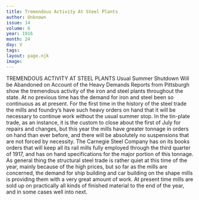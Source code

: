 ```yaml
---
title: Tremendous Activity At Steel Plants
author: Unknown
issue: 14
volume: 6
year: 1916
month: 24
day: V
tags:
layout: page.njk
image:
---
```

TREMENDOUS ACTIVITY AT STEEL PLANTS   Usual Summer Shutdown Will be Abandoned on Account of the Heavy Demands      Reports from Pittsburgh show the tremendous activity of the iron and steel plants throughout the state. At no previous time has the demand for iron and steel been so continuous as at present. For the first time in the history of the steel trade the mills and foundry’s have such heavy orders on hand that it will be necessary to continue work without the usual summer stop.      In the tin-plate trade, as an instance, it is the custom to close about the first of July for repairs and changes, but this year the mills have greater tonnage in orders on hand than ever before, and there will be absolutely no suspensions that are not forced by necessity.       The Carnegie Steel Company has on its books orders that will keep all its rail mills fully employed through the third quarter of 1917, and has on hand specifications for the major portion of this tonnage.       As general thing the structural steel trade is rather quiet at this time of the year, mainly because of the high prices, but so far as the mills are concerned, the demand for ship building and car building on the shape mills is providing them with a very great amount of work.      At present time mills are sold up on practically all kinds of finished material to the end of the year, and in some cases well into next.    




